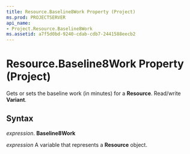 ```yaml
---
title: Resource.Baseline8Work Property (Project)
ms.prod: PROJECTSERVER
api_name:
- Project.Resource.Baseline8Work
ms.assetid: a7f5d0bd-9240-cdab-cdb7-2441588eecb2
---
```



# Resource.Baseline8Work Property (Project)

Gets or sets the baseline work (in minutes) for a  **Resource**. Read/write **Variant**.


## Syntax

 _expression_. **Baseline8Work**

 _expression_ A variable that represents a **Resource** object.



